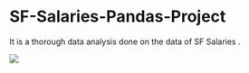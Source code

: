 # SF-Salaries-Pandas-Project
It is a thorough data analysis done on the data of SF Salaries .



![](https://www.northeastern.edu/graduate/blog/wp-content/uploads/2020/06/iStock-1221293664-1-1-1.jpg)
